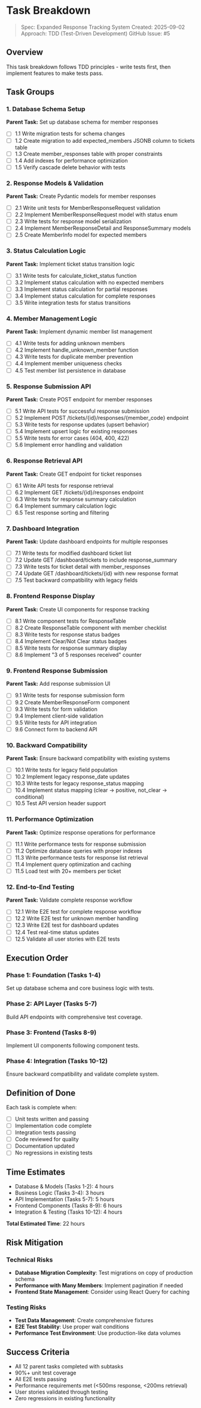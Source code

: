 # Task Breakdown

> Spec: Expanded Response Tracking System
> Created: 2025-09-02
> Approach: TDD (Test-Driven Development)
> GitHub Issue: #5

## Overview

This task breakdown follows TDD principles - write tests first, then implement features to make tests pass.

## Task Groups

### 1. Database Schema Setup

**Parent Task:** Set up database schema for member responses

- [ ] 1.1 Write migration tests for schema changes
- [ ] 1.2 Create migration to add expected_members JSONB column to tickets table
- [ ] 1.3 Create member_responses table with proper constraints
- [ ] 1.4 Add indexes for performance optimization
- [ ] 1.5 Verify cascade delete behavior with tests

### 2. Response Models & Validation

**Parent Task:** Create Pydantic models for member responses

- [ ] 2.1 Write unit tests for MemberResponseRequest validation
- [ ] 2.2 Implement MemberResponseRequest model with status enum
- [ ] 2.3 Write tests for response model serialization
- [ ] 2.4 Implement MemberResponseDetail and ResponseSummary models
- [ ] 2.5 Create MemberInfo model for expected members

### 3. Status Calculation Logic

**Parent Task:** Implement ticket status transition logic

- [ ] 3.1 Write tests for calculate_ticket_status function
- [ ] 3.2 Implement status calculation with no expected members
- [ ] 3.3 Implement status calculation for partial responses
- [ ] 3.4 Implement status calculation for complete responses
- [ ] 3.5 Write integration tests for status transitions

### 4. Member Management Logic

**Parent Task:** Implement dynamic member list management

- [ ] 4.1 Write tests for adding unknown members
- [ ] 4.2 Implement handle_unknown_member function
- [ ] 4.3 Write tests for duplicate member prevention
- [ ] 4.4 Implement member uniqueness checks
- [ ] 4.5 Test member list persistence in database

### 5. Response Submission API

**Parent Task:** Create POST endpoint for member responses

- [ ] 5.1 Write API tests for successful response submission
- [ ] 5.2 Implement POST /tickets/{id}/responses/{member_code} endpoint
- [ ] 5.3 Write tests for response updates (upsert behavior)
- [ ] 5.4 Implement upsert logic for existing responses
- [ ] 5.5 Write tests for error cases (404, 400, 422)
- [ ] 5.6 Implement error handling and validation

### 6. Response Retrieval API

**Parent Task:** Create GET endpoint for ticket responses

- [ ] 6.1 Write API tests for response retrieval
- [ ] 6.2 Implement GET /tickets/{id}/responses endpoint
- [ ] 6.3 Write tests for response summary calculation
- [ ] 6.4 Implement summary calculation logic
- [ ] 6.5 Test response sorting and filtering

### 7. Dashboard Integration

**Parent Task:** Update dashboard endpoints for multiple responses

- [ ] 7.1 Write tests for modified dashboard ticket list
- [ ] 7.2 Update GET /dashboard/tickets to include response_summary
- [ ] 7.3 Write tests for ticket detail with member_responses
- [ ] 7.4 Update GET /dashboard/tickets/{id} with new response format
- [ ] 7.5 Test backward compatibility with legacy fields

### 8. Frontend Response Display

**Parent Task:** Create UI components for response tracking

- [ ] 8.1 Write component tests for ResponseTable
- [ ] 8.2 Create ResponseTable component with member checklist
- [ ] 8.3 Write tests for response status badges
- [ ] 8.4 Implement Clear/Not Clear status badges
- [ ] 8.5 Write tests for response summary display
- [ ] 8.6 Implement "3 of 5 responses received" counter

### 9. Frontend Response Submission

**Parent Task:** Add response submission UI

- [ ] 9.1 Write tests for response submission form
- [ ] 9.2 Create MemberResponseForm component
- [ ] 9.3 Write tests for form validation
- [ ] 9.4 Implement client-side validation
- [ ] 9.5 Write tests for API integration
- [ ] 9.6 Connect form to backend API

### 10. Backward Compatibility

**Parent Task:** Ensure backward compatibility with existing systems

- [ ] 10.1 Write tests for legacy field population
- [ ] 10.2 Implement legacy response_date updates
- [ ] 10.3 Write tests for legacy response_status mapping
- [ ] 10.4 Implement status mapping (clear → positive, not_clear → conditional)
- [ ] 10.5 Test API version header support

### 11. Performance Optimization

**Parent Task:** Optimize response operations for performance

- [ ] 11.1 Write performance tests for response submission
- [ ] 11.2 Optimize database queries with proper indexes
- [ ] 11.3 Write performance tests for response list retrieval
- [ ] 11.4 Implement query optimization and caching
- [ ] 11.5 Load test with 20+ members per ticket

### 12. End-to-End Testing

**Parent Task:** Validate complete response workflow

- [ ] 12.1 Write E2E test for complete response workflow
- [ ] 12.2 Write E2E test for unknown member handling
- [ ] 12.3 Write E2E test for dashboard updates
- [ ] 12.4 Test real-time status updates
- [ ] 12.5 Validate all user stories with E2E tests

## Execution Order

### Phase 1: Foundation (Tasks 1-4)
Set up database schema and core business logic with tests.

### Phase 2: API Layer (Tasks 5-7)
Build API endpoints with comprehensive test coverage.

### Phase 3: Frontend (Tasks 8-9)
Implement UI components following component tests.

### Phase 4: Integration (Tasks 10-12)
Ensure backward compatibility and validate complete system.

## Definition of Done

Each task is complete when:
- [ ] Unit tests written and passing
- [ ] Implementation code complete
- [ ] Integration tests passing
- [ ] Code reviewed for quality
- [ ] Documentation updated
- [ ] No regressions in existing tests

## Time Estimates

- Database & Models (Tasks 1-2): 4 hours
- Business Logic (Tasks 3-4): 3 hours
- API Implementation (Tasks 5-7): 5 hours
- Frontend Components (Tasks 8-9): 6 hours
- Integration & Testing (Tasks 10-12): 4 hours

**Total Estimated Time**: 22 hours

## Risk Mitigation

### Technical Risks
- **Database Migration Complexity**: Test migrations on copy of production schema
- **Performance with Many Members**: Implement pagination if needed
- **Frontend State Management**: Consider using React Query for caching

### Testing Risks
- **Test Data Management**: Create comprehensive fixtures
- **E2E Test Stability**: Use proper wait conditions
- **Performance Test Environment**: Use production-like data volumes

## Success Criteria

- All 12 parent tasks completed with subtasks
- 90%+ unit test coverage
- All E2E tests passing
- Performance requirements met (<500ms response, <200ms retrieval)
- User stories validated through testing
- Zero regressions in existing functionality
